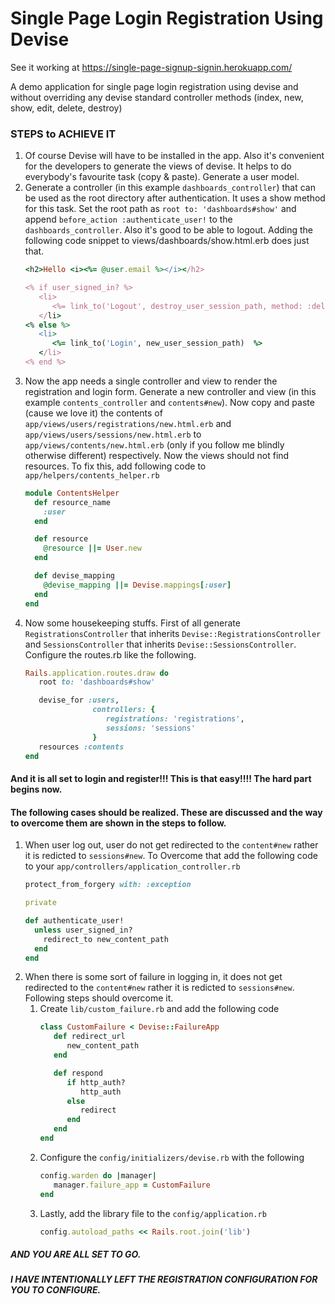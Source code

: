 # Single Page Login Registration Using Devise
See it working at https://single-page-signup-signin.herokuapp.com/

A demo application for single page login registration using devise and without overriding any devise standard controller methods (index, new, show, edit, delete, destroy)

### STEPS to ACHIEVE IT
1. Of course Devise will have to be installed in the app. Also it's convenient for the developers to generate the views of devise. It helps to do everybody's favourite task (copy & paste). Generate a user model.
1. Generate a controller (in this example `dashboards_controller`) that can be used as the root directory after authentication. It uses a show method for this task. Set the root path as `root to: 'dashboards#show'` and append `before_action :authenticate_user!` to the `dashboards_controller`. Also it's good to be able to logout. Adding the following code snippet to views/dashboards/show.html.erb does just that.
   ```ruby
   <h2>Hello <i><%= @user.email %></i></h2>

   <% if user_signed_in? %>
      <li>
         <%= link_to('Logout', destroy_user_session_path, method: :delete) %>
      </li>
   <% else %>
      <li>
         <%= link_to('Login', new_user_session_path)  %>
      </li>
   <% end %>
   ```
1. Now the app needs a single controller and view to render the registration and login form. Generate a new controller and view (in this example `contents_controller` and `contents#new`). Now copy and paste (cause we love it) the contents of `app/views/users/registrations/new.html.erb` and `app/views/users/sessions/new.html.erb` to `app/views/contents/new.html.erb` (only if you follow me blindly otherwise different) respectively. Now the views should not find resources. To fix this, add following code to `app/helpers/contents_helper.rb`
   ```ruby
   module ContentsHelper
     def resource_name
       :user
     end

     def resource
       @resource ||= User.new
     end

     def devise_mapping
       @devise_mapping ||= Devise.mappings[:user]
     end
   end
   ```
1. Now some housekeeping stuffs. First of all generate `RegistrationsController` that inherits `Devise::RegistrationsController` and `SessionsController` that inherits `Devise::SessionsController`. Configure the routes.rb like the following.
   ```ruby
   Rails.application.routes.draw do
      root to: 'dashboards#show'

      devise_for :users,
                  controllers: {
                     registrations: 'registrations',
                     sessions: 'sessions'
                  }
      resources :contents
   end
   ```
#### And it is all set to login and register!!! This is that easy!!!! The hard part begins now.
#### The following cases should be realized. These are discussed and the way to overcome them are shown in the steps to follow.

1. When user log out, user do not get redirected to the `content#new` rather it is redicted to `sessions#new`. To Overcome that add the following code to your `app/controllers/application_controller.rb`
   ```ruby
   protect_from_forgery with: :exception

   private

   def authenticate_user!
     unless user_signed_in?
       redirect_to new_content_path
     end
   end
   ```
1. When there is some sort of failure in logging in, it does not get redirected to the `content#new` rather it is redicted to `sessions#new`. Following steps should overcome it.
   1. Create `lib/custom_failure.rb` and add the following code
      ```ruby
      class CustomFailure < Devise::FailureApp
         def redirect_url
            new_content_path
         end

         def respond
            if http_auth?
               http_auth
            else
               redirect
            end
         end
      end
      ```
   1. Configure the `config/initializers/devise.rb` with the following
      ```ruby
      config.warden do |manager|
         manager.failure_app = CustomFailure
      end
      ```
   1. Lastly, add the library file to the `config/application.rb`
      ```ruby
      config.autoload_paths << Rails.root.join('lib')
      ```
##### AND YOU ARE ALL SET TO GO.
##### I HAVE INTENTIONALLY LEFT THE REGISTRATION CONFIGURATION FOR YOU TO CONFIGURE.
